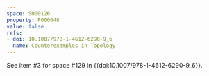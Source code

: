 ```yaml
---
space: S000126
property: P000048
value: false
refs:
- doi: 10.1007/978-1-4612-6290-9_6
  name: Counterexamples in Topology
---
```


See item #3 for space #129 in {{doi:10.1007/978-1-4612-6290-9_6}}.
